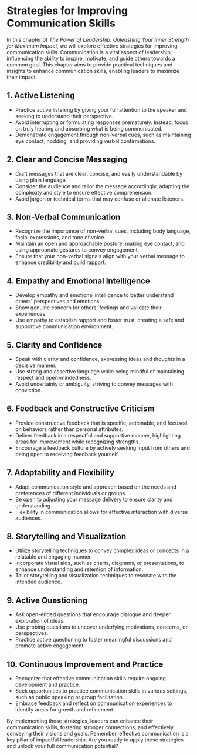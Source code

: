 Strategies for Improving Communication Skills
======================================================

In this chapter of *The Power of Leadership: Unleashing Your Inner Strength for Maximum Impact*, we will explore effective strategies for improving communication skills. Communication is a vital aspect of leadership, influencing the ability to inspire, motivate, and guide others towards a common goal. This chapter aims to provide practical techniques and insights to enhance communication skills, enabling leaders to maximize their impact.

**1. Active Listening**
-----------------------

* Practice active listening by giving your full attention to the speaker and seeking to understand their perspective.
* Avoid interrupting or formulating responses prematurely. Instead, focus on truly hearing and absorbing what is being communicated.
* Demonstrate engagement through non-verbal cues, such as maintaining eye contact, nodding, and providing verbal confirmations.

**2. Clear and Concise Messaging**
----------------------------------

* Craft messages that are clear, concise, and easily understandable by using plain language.
* Consider the audience and tailor the message accordingly, adapting the complexity and style to ensure effective comprehension.
* Avoid jargon or technical terms that may confuse or alienate listeners.

**3. Non-Verbal Communication**
-------------------------------

* Recognize the importance of non-verbal cues, including body language, facial expressions, and tone of voice.
* Maintain an open and approachable posture, making eye contact, and using appropriate gestures to convey engagement.
* Ensure that your non-verbal signals align with your verbal message to enhance credibility and build rapport.

**4. Empathy and Emotional Intelligence**
-----------------------------------------

* Develop empathy and emotional intelligence to better understand others' perspectives and emotions.
* Show genuine concern for others' feelings and validate their experiences.
* Use empathy to establish rapport and foster trust, creating a safe and supportive communication environment.

**5. Clarity and Confidence**
-----------------------------

* Speak with clarity and confidence, expressing ideas and thoughts in a decisive manner.
* Use strong and assertive language while being mindful of maintaining respect and open-mindedness.
* Avoid uncertainty or ambiguity, striving to convey messages with conviction.

**6. Feedback and Constructive Criticism**
------------------------------------------

* Provide constructive feedback that is specific, actionable, and focused on behaviors rather than personal attributes.
* Deliver feedback in a respectful and supportive manner, highlighting areas for improvement while recognizing strengths.
* Encourage a feedback culture by actively seeking input from others and being open to receiving feedback yourself.

**7. Adaptability and Flexibility**
-----------------------------------

* Adapt communication style and approach based on the needs and preferences of different individuals or groups.
* Be open to adjusting your message delivery to ensure clarity and understanding.
* Flexibility in communication allows for effective interaction with diverse audiences.

**8. Storytelling and Visualization**
-------------------------------------

* Utilize storytelling techniques to convey complex ideas or concepts in a relatable and engaging manner.
* Incorporate visual aids, such as charts, diagrams, or presentations, to enhance understanding and retention of information.
* Tailor storytelling and visualization techniques to resonate with the intended audience.

**9. Active Questioning**
-------------------------

* Ask open-ended questions that encourage dialogue and deeper exploration of ideas.
* Use probing questions to uncover underlying motivations, concerns, or perspectives.
* Practice active questioning to foster meaningful discussions and promote active engagement.

**10. Continuous Improvement and Practice**
-------------------------------------------

* Recognize that effective communication skills require ongoing development and practice.
* Seek opportunities to practice communication skills in various settings, such as public speaking or group facilitation.
* Embrace feedback and reflect on communication experiences to identify areas for growth and refinement.

By implementing these strategies, leaders can enhance their communication skills, fostering stronger connections, and effectively conveying their visions and goals. Remember, effective communication is a key pillar of impactful leadership. Are you ready to apply these strategies and unlock your full communication potential?
